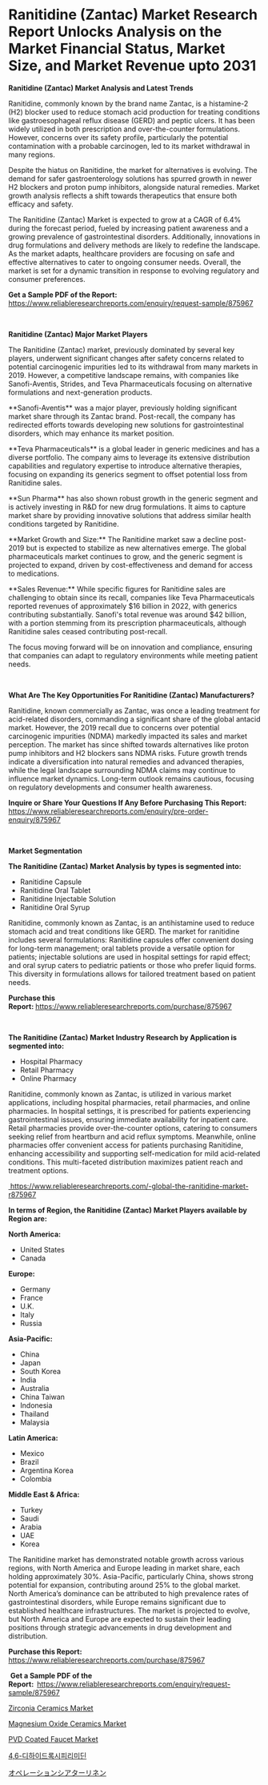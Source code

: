 <p><h1>Ranitidine (Zantac) Market Research Report Unlocks Analysis on the Market Financial Status, Market Size, and Market Revenue upto 2031</h1></p><p><strong>Ranitidine (Zantac) Market Analysis and Latest Trends</strong></p>
<p><p>Ranitidine, commonly known by the brand name Zantac, is a histamine-2 (H2) blocker used to reduce stomach acid production for treating conditions like gastroesophageal reflux disease (GERD) and peptic ulcers. It has been widely utilized in both prescription and over-the-counter formulations. However, concerns over its safety profile, particularly the potential contamination with a probable carcinogen, led to its market withdrawal in many regions.</p><p>Despite the hiatus on Ranitidine, the market for alternatives is evolving. The demand for safer gastroenterology solutions has spurred growth in newer H2 blockers and proton pump inhibitors, alongside natural remedies. Market growth analysis reflects a shift towards therapeutics that ensure both efficacy and safety. </p><p>The Ranitidine (Zantac) Market is expected to grow at a CAGR of 6.4% during the forecast period, fueled by increasing patient awareness and a growing prevalence of gastrointestinal disorders. Additionally, innovations in drug formulations and delivery methods are likely to redefine the landscape. As the market adapts, healthcare providers are focusing on safe and effective alternatives to cater to ongoing consumer needs. Overall, the market is set for a dynamic transition in response to evolving regulatory and consumer preferences.</p></p>
<p><strong>Get a Sample PDF of the Report:&nbsp;</strong> <a href="https://www.reliableresearchreports.com/enquiry/request-sample/875967">https://www.reliableresearchreports.com/enquiry/request-sample/875967</a></p>
<p>&nbsp;</p>
<p><strong>Ranitidine (Zantac) Major Market Players</strong></p>
<p><p>The Ranitidine (Zantac) market, previously dominated by several key players, underwent significant changes after safety concerns related to potential carcinogenic impurities led to its withdrawal from many markets in 2019. However, a competitive landscape remains, with companies like Sanofi-Aventis, Strides, and Teva Pharmaceuticals focusing on alternative formulations and next-generation products.</p><p>**Sanofi-Aventis** was a major player, previously holding significant market share through its Zantac brand. Post-recall, the company has redirected efforts towards developing new solutions for gastrointestinal disorders, which may enhance its market position.</p><p>**Teva Pharmaceuticals** is a global leader in generic medicines and has a diverse portfolio. The company aims to leverage its extensive distribution capabilities and regulatory expertise to introduce alternative therapies, focusing on expanding its generics segment to offset potential loss from Ranitidine sales.</p><p>**Sun Pharma** has also shown robust growth in the generic segment and is actively investing in R&D for new drug formulations. It aims to capture market share by providing innovative solutions that address similar health conditions targeted by Ranitidine.</p><p>**Market Growth and Size:** The Ranitidine market saw a decline post-2019 but is expected to stabilize as new alternatives emerge. The global pharmaceuticals market continues to grow, and the generic segment is projected to expand, driven by cost-effectiveness and demand for access to medications.</p><p>**Sales Revenue:** While specific figures for Ranitidine sales are challenging to obtain since its recall, companies like Teva Pharmaceuticals reported revenues of approximately $16 billion in 2022, with generics contributing substantially. Sanofi's total revenue was around $42 billion, with a portion stemming from its prescription pharmaceuticals, although Ranitidine sales ceased contributing post-recall. </p><p>The focus moving forward will be on innovation and compliance, ensuring that companies can adapt to regulatory environments while meeting patient needs.</p></p>
<p>&nbsp;</p>
<p><strong>What Are The Key Opportunities For Ranitidine (Zantac) Manufacturers?</strong></p>
<p><p>Ranitidine, known commercially as Zantac, was once a leading treatment for acid-related disorders, commanding a significant share of the global antacid market. However, the 2019 recall due to concerns over potential carcinogenic impurities (NDMA) markedly impacted its sales and market perception. The market has since shifted towards alternatives like proton pump inhibitors and H2 blockers sans NDMA risks. Future growth trends indicate a diversification into natural remedies and advanced therapies, while the legal landscape surrounding NDMA claims may continue to influence market dynamics. Long-term outlook remains cautious, focusing on regulatory developments and consumer health awareness.</p></p>
<p><strong>Inquire or Share Your Questions If Any Before Purchasing This Report:</strong> <a href="https://www.reliableresearchreports.com/enquiry/pre-order-enquiry/875967">https://www.reliableresearchreports.com/enquiry/pre-order-enquiry/875967</a></p>
<p>&nbsp;</p>
<p><strong>Market Segmentation</strong></p>
<p><strong>The Ranitidine (Zantac) Market Analysis by types is segmented into:</strong></p>
<p><ul><li>Ranitidine Capsule</li><li>Ranitidine Oral Tablet</li><li>Ranitidine Injectable Solution</li><li>Ranitidine Oral Syrup</li></ul></p>
<p><p>Ranitidine, commonly known as Zantac, is an antihistamine used to reduce stomach acid and treat conditions like GERD. The market for ranitidine includes several formulations: Ranitidine capsules offer convenient dosing for long-term management; oral tablets provide a versatile option for patients; injectable solutions are used in hospital settings for rapid effect; and oral syrup caters to pediatric patients or those who prefer liquid forms. This diversity in formulations allows for tailored treatment based on patient needs.</p></p>
<p><strong>Purchase this Report:&nbsp;</strong><a href="https://www.reliableresearchreports.com/purchase/875967">https://www.reliableresearchreports.com/purchase/875967</a></p>
<p>&nbsp;</p>
<p><strong>The Ranitidine (Zantac) Market Industry Research by Application is segmented into:</strong></p>
<p><ul><li>Hospital Pharmacy</li><li>Retail Pharmacy</li><li>Online Pharmacy</li></ul></p>
<p><p>Ranitidine, commonly known as Zantac, is utilized in various market applications, including hospital pharmacies, retail pharmacies, and online pharmacies. In hospital settings, it is prescribed for patients experiencing gastrointestinal issues, ensuring immediate availability for inpatient care. Retail pharmacies provide over-the-counter options, catering to consumers seeking relief from heartburn and acid reflux symptoms. Meanwhile, online pharmacies offer convenient access for patients purchasing Ranitidine, enhancing accessibility and supporting self-medication for mild acid-related conditions. This multi-faceted distribution maximizes patient reach and treatment options.</p></p>
<p><a href="https://www.reliableresearchreports.com/-global-the-ranitidine-market-r875967">&nbsp;https://www.reliableresearchreports.com/-global-the-ranitidine-market-r875967</a></p>
<p><strong>In terms of Region, the Ranitidine (Zantac) Market Players available by Region are:</strong></p>
<p>
    <p> <strong> North America: </strong>
        <ul>
            <li>United States</li>
            <li>Canada</li>
        </ul>
        </p> 
    <p> <strong> Europe: </strong>
        <ul>
            <li>Germany</li>
            <li>France</li>
            <li>U.K.</li>
            <li>Italy</li>
            <li>Russia</li>
        </ul>
        </p> 
    <p> <strong> Asia-Pacific: </strong>
        <ul>
            <li>China</li>
            <li>Japan</li>
            <li>South Korea</li>
            <li>India</li>
            <li>Australia</li>
            <li>China Taiwan</li>
            <li>Indonesia</li>
            <li>Thailand</li>
            <li>Malaysia</li>
        </ul>
        </p> 
    <p> <strong> Latin America: </strong>
        <ul>
            <li>Mexico</li>
            <li>Brazil</li>
            <li>Argentina Korea</li>
            <li>Colombia</li>
        </ul>
        </p> 
    <p> <strong> Middle East & Africa: </strong>
        <ul>
            <li>Turkey</li>
            <li>Saudi</li>
            <li>Arabia</li>
            <li>UAE</li>
            <li>Korea</li>
        </ul>
    </p>
    </p>
<p><p>The Ranitidine market has demonstrated notable growth across various regions, with North America and Europe leading in market share, each holding approximately 30%. Asia-Pacific, particularly China, shows strong potential for expansion, contributing around 25% to the global market. North America’s dominance can be attributed to high prevalence rates of gastrointestinal disorders, while Europe remains significant due to established healthcare infrastructures. The market is projected to evolve, but North America and Europe are expected to sustain their leading positions through strategic advancements in drug development and distribution.</p></p>
<p><strong>Purchase this Report: </strong><a href="https://www.reliableresearchreports.com/purchase/875967">https://www.reliableresearchreports.com/purchase/875967</a></p>
<p>&nbsp;<strong>Get a Sample PDF of the Report:&nbsp;&nbsp;</strong><a href="https://www.reliableresearchreports.com/enquiry/request-sample/875967">https://www.reliableresearchreports.com/enquiry/request-sample/875967</a></p>
<p><strong></strong></p>
<p><p><a href="https://issuu.com/reportprime-2/docs/zirconia-ceramics-market-size-2030._68795247de7e85">Zirconia Ceramics Market</a></p><p><a href="https://issuu.com/reportprime-2/docs/magnesium-oxide-ceramics-market-siz_45b46d769e9924">Magnesium Oxide Ceramics Market</a></p><p><a href="https://github.com/ashepherd82/Market-Research-Report-List-6/blob/main/pvd-coated-faucet-market.md">PVD Coated Faucet Market</a></p><p><a href="https://medium.com/@greggibson7876/4-6-%EB%94%94%ED%95%98%EC%9D%B4%EB%93%9C%EB%A1%9D%EC%8B%9C%ED%94%BC%EB%A6%AC%EB%AF%B8%EB%94%98-%EC%8B%9C%EC%9E%A5-%EB%8F%99%ED%96%A5-%EB%B0%8F-%EC%A0%84%EB%9E%B5%EC%A0%81-%EC%8B%9C%EC%9E%A5-%ED%86%B5%EC%B0%B0%EB%A0%A5-2024-2031-da01969ab268">4,6-디하이드록시피리미딘</a></p><p><a href="https://medium.com/@henriettemills1/operation-theater-linen-market-%E3%81%AE%E3%82%B0%E3%83%AD%E3%83%BC%E3%83%90%E3%83%AB%E5%B8%82%E5%A0%B4%E6%A6%82%E8%A6%81%E3%81%AF-%E4%B8%96%E7%95%8C%E3%81%8A%E3%82%88%E3%81%B3%E4%B8%BB%E8%A6%81%E5%B8%82%E5%A0%B4%E3%81%AB%E3%81%8A%E3%81%91%E3%82%8B%E6%A5%AD%E7%95%8C%E3%81%AB%E5%BD%B1%E9%9F%BF%E3%82%92%E4%B8%8E%E3%81%88%E3%82%8B%E4%B8%BB%E8%A6%81%E3%81%AA%E3%83%88%E3%83%AC%E3%83%B3%E3%83%89%E3%81%AB%E3%81%A4%E3%81%84%E3%81%A6-%E7%8B%AC%E8%87%AA%E3%81%AE%E8%A6%96%E7%82%B9%E3%82%92%E6%8F%90%E4%BE%9B%E3%81%97%E3%81%BE%E3%81%99-19e1d92fad1f">オペレーションシアターリネン</a></p></p>